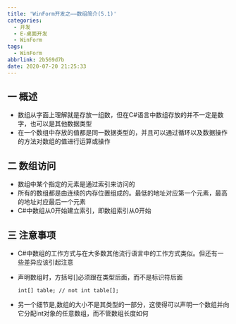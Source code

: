 ```yaml
---
title: 'WinForm开发之——数组简介(5.1)'
categories:
  - 开发
  - E-桌面开发
  - WinForm
tags:
  - WinForm
abbrlink: 2b569d7b
date: 2020-07-20 21:25:33
---
```

## 一 概述

* 数组从字面上理解就是存放一组数，但在C#语言中数组存放的并不一定是数字，也可以是其他数据类型
* 在一个数组中存放的值都是同一数据类型的，并且可以通过循环以及数据操作的方法对数组的值进行运算或操作

<!--more-->
## 二 数组访问

* 数组中某个指定的元素是通过索引来访问的
* 所有的数组都是由连续的内存位置组成的。最低的地址对应第一个元素，最高的地址对应最后一个元素
* C#中数组从0开始建立索引，即数组索引从0开始

## 三 注意事项

* C#中数组的工作方式与在大多数其他流行语言中的工作方式类似。但还有一些差异应该引起注意

* 声明数组时，方括号[]必须跟在类型后面，而不是标识符后面

  ```
  int[] table; // not int table[];
  ```

* 另一个细节是,数组的大小不是其类型的一部分，这使得可以声明一个数组并向它分配int对象的任意数组，而不管数组长度如何